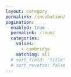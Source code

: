 ```yaml
---
layout: category
permalink: /incubation/
pagination: 
  enabled: true
  permalink: /:num/
  categories:
    values:
      - cambridge
    matching: all
  # sort_field: 'title'
  # sort_reverse: false
---
```


